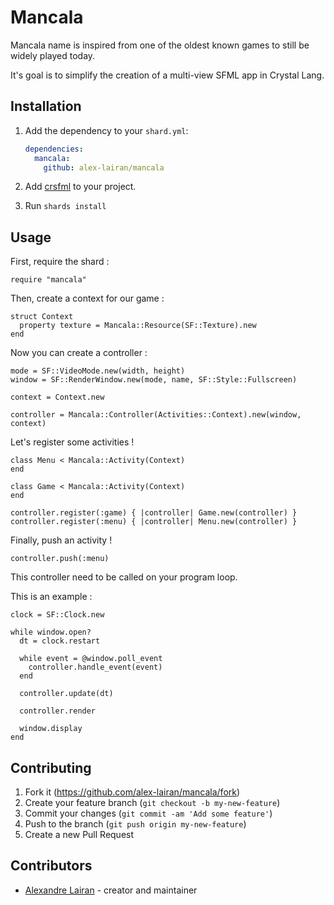 # Mancala

Mancala name is inspired from one of the oldest known games to still be widely played today.

It's goal is to simplify the creation of a multi-view SFML app in Crystal Lang.

## Installation

1. Add the dependency to your `shard.yml`:

   ```yaml
   dependencies:
     mancala:
       github: alex-lairan/mancala
   ```

2. Add [crsfml](https://github.com/oprypin/crsfml) to your project.

3. Run `shards install`

## Usage

First, require the shard : 

```crystal
require "mancala"
```

Then, create a context for our game : 

```crystal
struct Context
  property texture = Mancala::Resource(SF::Texture).new
end
```

Now you can create a controller :

```crystal
mode = SF::VideoMode.new(width, height)
window = SF::RenderWindow.new(mode, name, SF::Style::Fullscreen)

context = Context.new

controller = Mancala::Controller(Activities::Context).new(window, context)
```

Let's register some activities !

```crystal
class Menu < Mancala::Activity(Context)
end

class Game < Mancala::Activity(Context)
end

controller.register(:game) { |controller| Game.new(controller) }
controller.register(:menu) { |controller| Menu.new(controller) }
```

Finally, push an activity !

```crystal
controller.push(:menu)
```


This controller need to be called on your program loop.

This is an example :

```crystal
clock = SF::Clock.new

while window.open?
  dt = clock.restart

  while event = @window.poll_event
    controller.handle_event(event)
  end

  controller.update(dt)

  controller.render

  window.display
end
```

## Contributing

1. Fork it (<https://github.com/alex-lairan/mancala/fork>)
2. Create your feature branch (`git checkout -b my-new-feature`)
3. Commit your changes (`git commit -am 'Add some feature'`)
4. Push to the branch (`git push origin my-new-feature`)
5. Create a new Pull Request

## Contributors

- [Alexandre Lairan](https://github.com/alex-lairan) - creator and maintainer
